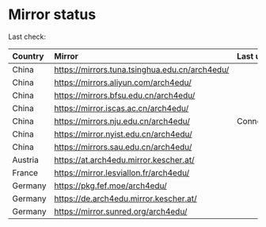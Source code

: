 <script src="./time.js"></script>
# Mirror status
Last check: <script type="text/javascript">localize(1699867106.7835228);</script>

|Country|Mirror|Last update|
|:------|:-----|:----------|
|China|https://mirrors.tuna.tsinghua.edu.cn/arch4edu/|<script type="text/javascript">localize(1699857091);</script>|
|China|https://mirrors.aliyun.com/arch4edu/|<script type="text/javascript">localize(1699813783);</script>|
|China|https://mirrors.bfsu.edu.cn/arch4edu/|<script type="text/javascript">localize(1699813783);</script>|
|China|https://mirror.iscas.ac.cn/arch4edu/|<script type="text/javascript">localize(1699813783);</script>|
|China|https://mirrors.nju.edu.cn/arch4edu/|ConnectTimeout|
|China|https://mirror.nyist.edu.cn/arch4edu/|<script type="text/javascript">localize(1699813783);</script>|
|China|https://mirrors.sau.edu.cn/arch4edu/|<script type="text/javascript">localize(1699857091);</script>|
|Austria|https://at.arch4edu.mirror.kescher.at/|<script type="text/javascript">localize(1699857091);</script>|
|France|https://mirror.lesviallon.fr/arch4edu/|<script type="text/javascript">localize(1699813783);</script>|
|Germany|https://pkg.fef.moe/arch4edu/|<script type="text/javascript">localize(1699857091);</script>|
|Germany|https://de.arch4edu.mirror.kescher.at/|<script type="text/javascript">localize(1699857091);</script>|
|Germany|https://mirror.sunred.org/arch4edu/|<script type="text/javascript">localize(1699857091);</script>|

<script src="./tablefilter/tablefilter.js"></script>
<script src="./table.js"></script>
